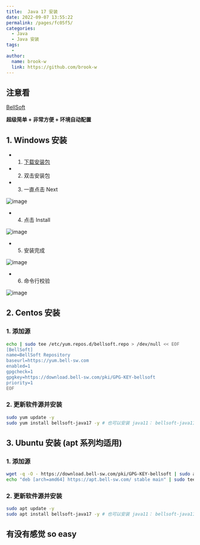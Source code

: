 ```yaml
---
title:  Java 17 安装
date: 2022-09-07 13:55:22
permalink: /pages/fc05f5/
categories:
  - Java
  - Java 安装
tags:
  - 
author: 
  name: brook-w
  link: https://github.com/brook-w
---
```


## 注意看

[BellSoft](https://bell-sw.com/)

**超级简单 + 非常方便 + 环境自动配置**

## 1. Windows 安装

- 1. [下载安装包](https://download.bell-sw.com/java/17.0.4.1+1/bellsoft-jdk17.0.4.1+1-windows-amd64.msi)

- 2. 双击安装包

- 3. 一直点击 Next 

![image](https://cdn.staticaly.com/gh/brook-w/image-hosting@master/java/image.5okmqi96w7w0.jpg)

- 4. 点击 Install

![image](https://cdn.staticaly.com/gh/brook-w/image-hosting@master/java/image.1ha6yy9qijhc.jpg)

- 5. 安装完成

![image](https://cdn.staticaly.com/gh/brook-w/image-hosting@master/java/image.2dwyu3ltmio0.jpg)

- 6. 命令行校验

![image](https://cdn.staticaly.com/gh/brook-w/image-hosting@master/java/image.7234ik5ux7w0.jpg)


## 2. Centos 安装

### 1. 添加源

```sh
echo | sudo tee /etc/yum.repos.d/bellsoft.repo > /dev/null << EOF
[BellSoft]
name=BellSoft Repository
baseurl=https://yum.bell-sw.com
enabled=1
gpgcheck=1
gpgkey=https://download.bell-sw.com/pki/GPG-KEY-bellsoft
priority=1
EOF
```

### 2. 更新软件源并安装

```sh
sudo yum update -y
sudo yum install bellsoft-java17 -y # 也可以安装 java11： bellsoft-java11 
```

## 3. Ubuntu 安装 (apt 系列均适用)

### 1. 添加源

```sh
wget -q -O - https://download.bell-sw.com/pki/GPG-KEY-bellsoft | sudo apt-key add -
echo "deb [arch=amd64] https://apt.bell-sw.com/ stable main" | sudo tee /etc/apt/sources.list.d/bellsoft.list
```

### 2. 更新软件源并安装

```sh
sudo apt update -y
sudo apt install bellsoft-java17 -y # 也可以安装 java11： bellsoft-java11 
```
## 有没有感觉 so easy